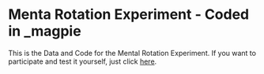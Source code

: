 # Menta Rotation Experiment - Coded in _magpie

This is the Data and Code for the Mental Rotation Experiment.
If you want to participate and test it yourself, just click [here](mental-rotation-972355.netlify.app).

